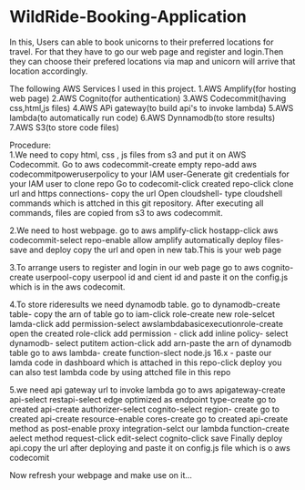 # WildRide-Booking-Application
In this, Users can able to book unicorns to their preferred locations for travel. For that they have to go our web page and register and login.Then they can choose their prefered locations via map and unicorn will arrive that location accordingly.

The following AWS Services I used in this project.
1.AWS Amplify(for hosting web page)
2.AWS Cognito(for authentication)
3.AWS Codecommit(having css,html,js files)
4.AWS APi gateway(to build api's to invoke lambda)
5.AWS lambda(to automatically run code)
6.AWS Dynnamodb(to store results)
7.AWS S3(to store code files)


Procedure:  
1.We need to copy html, css , js files from s3 and put it on AWS Codecommit. 
 Go to aws codecommit-create empty repo-add aws codecommitpoweruserpolicy to your IAM user-Generate git credentials for your IAM user to clone repo
 Go to codecomit-click created repo-click clone url and https connections- copy the url
 Open cloudshell- type cloudshell commands which is attched in this git repository.
After executing all commands, files are copied from s3 to aws codecommit.

2.We need to host webpage.
go to aws amplify-click hostapp-click aws codecommit-select repo-enable allow amplify automatically deploy files-save and deploy
copy the url and open in new tab.This is your web page

3.To arrange users to register and login in our web page
go to aws cognito-create userpool-copy userpool id and cient id and paste it on the config.js which is in the aws codecomit.

4.To store rideresults we need dynamodb table.
go to dynamodb-create table- copy the arn of table
go to iam-click role-create new role-selcet lamda-click add permission-select awslambdabasicexecutionrole-create
open the created role-click add permission - click add inline policy- select dynamodb- select putitem action-click add arn-paste the arn of dynamodb table
go to aws lambda- create function-slect node.js 16.x - paste our lamda code in dashboard which is attached in this repo-click deploy
you can also test lambda code by using attched file in this repo

5.we need api gateway url to invoke lambda
go to aws apigateway-create api-select restapi-select edge optimized as endpoint type-create
go to created api-create authorizer-select cognito-select region- create
go to created api-create resource-enable cores-create
go to created api-create method as post-enable proxy integration-selct our lambda function-create
aelect method request-click edit-select cognito-click save
Finally deploy api.copy the url after deploying and paste it on config.js file which is o aws codecomit

Now refresh your webpage and make use on it...
